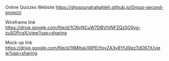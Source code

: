 
Online Quizzes Website
https://ghosounalrahahleh.github.io/Group-second-project/

Wireframe link
https://drive.google.com/file/d/1CNyNCuW7DBVIVNFZQz5O0yg-zu5OPcgX/view?usp=sharing

Mock-up link
https://drive.google.com/file/d/1IlMIhaUWPEiYpyZA3y8YfJl0ezTdO67X/view?usp=sharing
